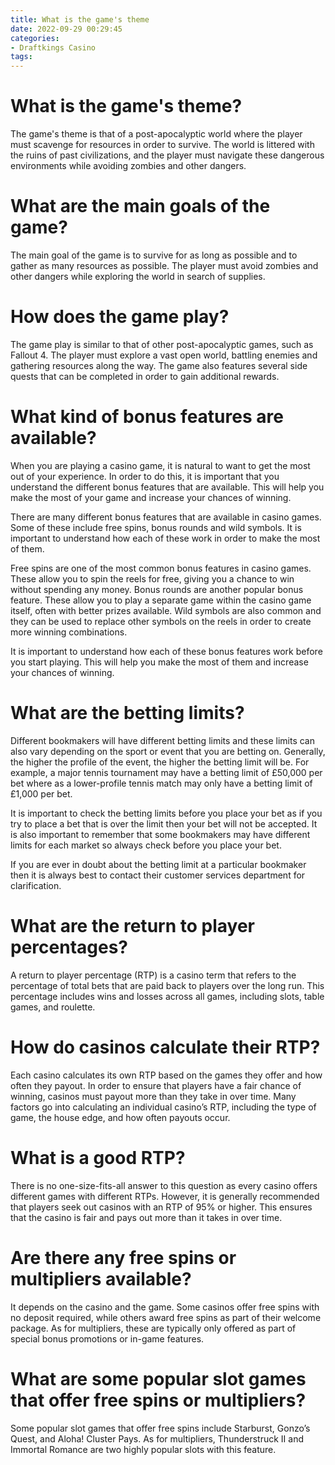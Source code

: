 ```yaml
---
title: What is the game's theme
date: 2022-09-29 00:29:45
categories:
- Draftkings Casino
tags:
---
```



#  What is the game's theme?

The game's theme is that of a post-apocalyptic world where the player must scavenge for resources in order to survive. The world is littered with the ruins of past civilizations, and the player must navigate these dangerous environments while avoiding zombies and other dangers.

# What are the main goals of the game?

The main goal of the game is to survive for as long as possible and to gather as many resources as possible. The player must avoid zombies and other dangers while exploring the world in search of supplies.

# How does the game play?

The game play is similar to that of other post-apocalyptic games, such as Fallout 4. The player must explore a vast open world, battling enemies and gathering resources along the way. The game also features several side quests that can be completed in order to gain additional rewards.

#  What kind of bonus features are available?

When you are playing a casino game, it is natural to want to get the most out of your experience. In order to do this, it is important that you understand the different bonus features that are available. This will help you make the most of your game and increase your chances of winning.

There are many different bonus features that are available in casino games. Some of these include free spins, bonus rounds and wild symbols. It is important to understand how each of these work in order to make the most of them.

Free spins are one of the most common bonus features in casino games. These allow you to spin the reels for free, giving you a chance to win without spending any money. Bonus rounds are another popular bonus feature. These allow you to play a separate game within the casino game itself, often with better prizes available. Wild symbols are also common and they can be used to replace other symbols on the reels in order to create more winning combinations.

It is important to understand how each of these bonus features work before you start playing. This will help you make the most of them and increase your chances of winning.

#  What are the betting limits?

Different bookmakers will have different betting limits and these limits can also vary depending on the sport or event that you are betting on. Generally, the higher the profile of the event, the higher the betting limit will be. For example, a major tennis tournament may have a betting limit of £50,000 per bet where as a lower-profile tennis match may only have a betting limit of £1,000 per bet.

It is important to check the betting limits before you place your bet as if you try to place a bet that is over the limit then your bet will not be accepted. It is also important to remember that some bookmakers may have different limits for each market so always check before you place your bet.

If you are ever in doubt about the betting limit at a particular bookmaker then it is always best to contact their customer services department for clarification.

#  What are the return to player percentages?

A return to player percentage (RTP) is a casino term that refers to the percentage of total bets that are paid back to players over the long run. This percentage includes wins and losses across all games, including slots, table games, and roulette.

# How do casinos calculate their RTP?

Each casino calculates its own RTP based on the games they offer and how often they payout. In order to ensure that players have a fair chance of winning, casinos must payout more than they take in over time. Many factors go into calculating an individual casino’s RTP, including the type of game, the house edge, and how often payouts occur.

# What is a good RTP?

There is no one-size-fits-all answer to this question as every casino offers different games with different RTPs. However, it is generally recommended that players seek out casinos with an RTP of 95% or higher. This ensures that the casino is fair and pays out more than it takes in over time.

#  Are there any free spins or multipliers available?

It depends on the casino and the game. Some casinos offer free spins with no deposit required, while others award free spins as part of their welcome package. As for multipliers, these are typically only offered as part of special bonus promotions or in-game features.

# What are some popular slot games that offer free spins or multipliers?

Some popular slot games that offer free spins include Starburst, Gonzo’s Quest, and Aloha! Cluster Pays. As for multipliers, Thunderstruck II and Immortal Romance are two highly popular slots with this feature.